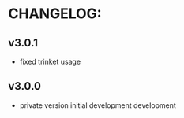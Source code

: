 # CHANGELOG:
## v3.0.1
- fixed trinket usage
## v3.0.0
- private version initial development development
